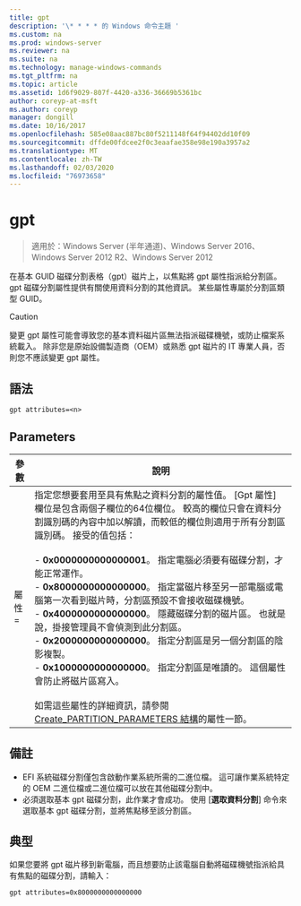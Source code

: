 ```yaml
---
title: gpt
description: '\* * * * 的 Windows 命令主題 '
ms.custom: na
ms.prod: windows-server
ms.reviewer: na
ms.suite: na
ms.technology: manage-windows-commands
ms.tgt_pltfrm: na
ms.topic: article
ms.assetid: 1d6f9029-807f-4420-a336-36669b5361bc
author: coreyp-at-msft
ms.author: coreyp
manager: dongill
ms.date: 10/16/2017
ms.openlocfilehash: 585e08aac887bc80f5211148f64f94402dd10f09
ms.sourcegitcommit: dffde00fdcee2f0c3eaafae358e98e190a3957a2
ms.translationtype: MT
ms.contentlocale: zh-TW
ms.lasthandoff: 02/03/2020
ms.locfileid: "76973658"
---
```

# <a name="gpt"></a>gpt

>適用於：Windows Server (半年通道)、Windows Server 2016、Windows Server 2012 R2、Windows Server 2012

在基本 GUID 磁碟分割表格（gpt）磁片上，以焦點將 gpt 屬性指派給分割區。  gpt 磁碟分割屬性提供有關使用資料分割的其他資訊。 某些屬性專屬於分割區類型 GUID。

> [!CAUTION]
> 變更 gpt 屬性可能會導致您的基本資料磁片區無法指派磁碟機號，或防止檔案系統載入。 除非您是原始設備製造商（OEM）或熟悉 gpt 磁片的 IT 專業人員，否則您不應該變更 gpt 屬性。

## <a name="syntax"></a>語法

```
gpt attributes=<n>
```

## <a name="parameters"></a>Parameters

|   參數    |                                                                                                                                                                                                                                                                                                                                                                                                                                                                                                                                                                                                                               說明                                                                                                                                                                                                                                                                                                                                                                                                                                                                                                                                                                                                                                |
|----------------|--------------------------------------------------------------------------------------------------------------------------------------------------------------------------------------------------------------------------------------------------------------------------------------------------------------------------------------------------------------------------------------------------------------------------------------------------------------------------------------------------------------------------------------------------------------------------------------------------------------------------------------------------------------------------------------------------------------------------------------------------------------------------------------------------------------------------------------------------------------------------------------------------------------------------------------------------------------------------------------------------------------------------------------------------------------------------------------------------------------------------------------------------------------------------------------------------------------------------------------------------------------------------|
| 屬性 =<n> | 指定您想要套用至具有焦點之資料分割的屬性值。 [Gpt 屬性] 欄位是包含兩個子欄位的64位欄位。 較高的欄位只會在資料分割識別碼的內容中加以解讀，而較低的欄位則適用于所有分割區識別碼。 接受的值包括：<br /><br />-   **0x0000000000000001**。 指定電腦必須要有磁碟分割，才能正常運作。<br />-   **0x8000000000000000**。 指定當磁片移至另一部電腦或電腦第一次看到磁片時，分割區預設不會接收磁碟機號。<br />-   **0x4000000000000000**。 隱藏磁碟分割的磁片區。 也就是說，掛接管理員不會偵測到此分割區。<br />-   **0x2000000000000000**。 指定分割區是另一個分割區的陰影複製。<br />-   **0x1000000000000000**。 指定分割區是唯讀的。 這個屬性會防止將磁片區寫入。<br /><br />如需這些屬性的詳細資訊，請參閱[Create_PARTITION_PARAMETERS 結構](https://go.microsoft.com/fwlink/?LinkId=203812)的屬性一節。 |

## <a name="remarks"></a>備註

- EFI 系統磁碟分割僅包含啟動作業系統所需的二進位檔。 這可讓作業系統特定的 OEM 二進位檔或二進位檔可以放在其他磁碟分割中。
- 必須選取基本 gpt 磁碟分割，此作業才會成功。 使用 [**選取資料分割**] 命令來選取基本 gpt 磁碟分割，並將焦點移至該分割區。

## <a name="BKMK_examples"></a>典型

  如果您要將 gpt 磁片移到新電腦，而且想要防止該電腦自動將磁碟機號指派給具有焦點的磁碟分割，請輸入：
  ```
  gpt attributes=0x8000000000000000
  ```
